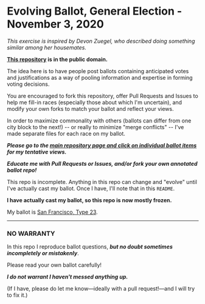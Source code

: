 # Evolving Ballot, General Election - November 3, 2020

_This exercise is inspired by Devon Zuegel, who described doing something similar among her housemates._

**[This repository](https://github.com/swaldman/evolving-ballot-general-election-2020-11-03) is in the public domain.**

The idea here is to have people post ballots containing anticipated votes and justifications as a way of pooling
information and expertise in forming voting decisions.

You are encouraged to fork this repository, offer Pull Requests and Issues to help me
fill-in races (especially those about which I'm uncertain), and modify your own forks to match your ballot and
reflect your views.

In order to maximize commonality with others (ballots can differ from one city block to the next!) -- or really to minimize
"merge conflicts" -- I've made separate files for each race on my ballot.

**_Please go to the [main repository page and click on individual ballot items](https://github.com/swaldman/evolving-ballot-general-election-2020-11-03)
for my tentative views._**

**_Educate me with Pull Requests or Issues, and/or fork your own annotated ballot repo!_**

This repo is incomplete.
Anything in this repo can change and "evolve" until I've actually cast my ballot. Once I have, I'll note that in this `README`.

**I have actually cast my ballot, so this repo is now mostly frozen.**

My ballot is [San Francisco, Type 23](ballot-source/SF-Type-23-2020-11-03.pdf).

---

### NO WARRANTY

In this repo I reproduce ballot questions, **_but no doubt sometimes incompletely or mistakenly_**.

Please read your own ballot carefully!

**_I do not warrant I haven't messed anything up._**

(If I have, please do let me know&mdash;ideally with a pull request!&mdash;and I will try to fix it.)
